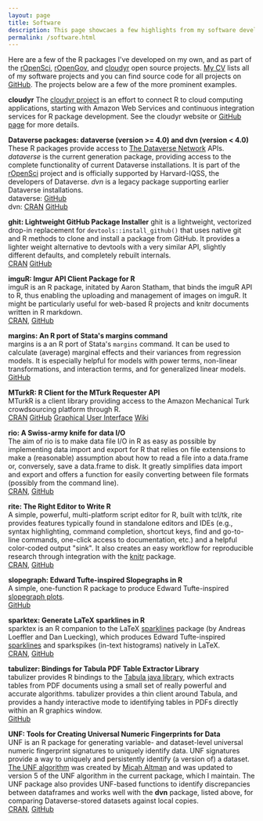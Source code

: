```yaml
---
layout: page
title: Software
description: This page showcaes a few highlights from my software development portfolio.
permalink: /software.html
---
```


Here are a few of the R packages I've developed on my own, and as part of the [rOpenSci](http://ropensci.org/), [rOpenGov](http://ropengov.github.io/), and [cloudyr](http://cloudyr.github.io) open source projects. [My CV](http://www.thomasleeper.com/cv/cv.pdf) lists all of my software projects and you can find source code for all projects on [GitHub](https://github.com/leeper). The projects below are a few of the more prominent examples.

**cloudyr**
The [cloudyr project](http://cloudyr.github.io) is an effort to connect R to cloud computing applications, starting with Amazon Web Services and continuous integration services for R package development. See the cloudyr website or [GitHub page](https://github.com/cloudyr) for more details.


**Dataverse packages: dataverse (version >= 4.0) and dvn (version < 4.0)**<br/>
These R packages provide access to [The Dataverse Network](http://dataverse.org) APIs. *dataverse* is the current generation package, providing access to the complete functionality of current Dataverse installations. It is part of the [rOpenSci](http://ropensci.org/) project and is officially supported by Harvard-IQSS, the developers of Dataverse. *dvn* is a legacy package supporting earlier Dataverse installations. <br/>dataverse: [GitHub](https://www.github.com/IQSS/dataverse-client-r)<br/>dvn: [CRAN](http://cran.r-project.org/web/packages/dvn/index.html) [GitHub](https://github.com/rOpenSci/dvn)


**ghit: Lightweight GitHub Package Installer**
ghit is a lightweight, vectorized drop-in replacement for `devtools::install_github()` that uses native git and R methods to clone and install a package from GitHub. It provides a lighter weight alternative to devtools with a very similar API, slightly different defaults, and completely rebuilt internals.
<br/>[CRAN](https://CRAN.R-project.org/package=ghit) [GitHub](https://github.com/cloudyr/ghit)


**imguR: Imgur API Client Package for R**<br/>
imguR is an R package, initated by Aaron Statham, that binds the imguR API to R, thus enabling the uploading and management of images on imguR. It might be particularly useful for web-based R projects and knitr documents written in R markdown. <br/> [CRAN](https://CRAN.R-project.org/package=imguR), [GitHub](https://github.com/leeper/imguR)


**margins: An R port of Stata's margins command**<br/>
margins is a an R port of Stata's `margins` command. It can be used to calculate (average) marginal effects and their variances from regression models. It is especially helpful for models with power terms, non-linear transformations, and interaction terms, and for generalized linear models. <br/> [GitHub](https://github.com/leeper/margins)


**MTurkR: R Client for the MTurk Requester API**<br/>
MTurkR is a client library providing access to the Amazon Mechanical Turk crowdsourcing platform through R.<br/> [CRAN](https://CRAN.R-project.org/package=MTurkR) [GitHub](https://github.com/cloudyr/MTurkR) [Graphical User Interface](https://CRAN.R-project.org/package=MTurkRGUI) [Wiki](https://github.com/cloudyr/MTurkR/wiki)


**rio: A Swiss-army knife for data I/O**<br/>
The aim of rio is to make data file I/O in R as easy as possible by implementing data import and export for R that relies on file extensions to make a (reasonable) assumption about how to read a file into a data.frame or, conversely, save a data.frame to disk. It greatly simplifies data import and export and offers a function for easily converting between file formats (possibly from the command line). <br/> [CRAN](https://CRAN.R-project.org/package=rio), [GitHub](https://github.com/leeper/rio)


**rite: The Right Editor to Write R**<br/>
A simple, powerful, multi-platform script editor for R, built with tcl/tk, rite provides features typically found in standalone editors and IDEs (e.g., syntax highlighting, command completion, shortcut keys, find and go-to-line commands, one-click access to documentation, etc.) and a helpful color-coded output "sink". It also creates an easy workflow for reproducible research through integration with the [knitr](https://CRAN.R-project.org/package=knitr) package. <br/>[CRAN](https://CRAN.R-project.org/package=rite), [GitHub](https://github.com/leeper/rite)


**slopegraph: Edward Tufte-inspired Slopegraphs in R**<br/>
A simple, one-function R package to produce Edward Tufte-inspired [slopegraph plots](http://www.edwardtufte.com/bboard/q-and-a-fetch-msg?msg_id=0003nk). <br/>[GitHub](https://github.com/leeper/slopegraph)


**sparktex: Generate LaTeX sparklines in R**<br/>
sparktex is an R companion to the LaTeX [sparklines](http://www.ctan.org/pkg/sparklines) package (by Andreas Loeffler and Dan Luecking), which produces Edward Tufte-inspired [sparklines](http://en.wikipedia.org/wiki/Sparkline) and sparkspikes (in-text histograms) natively in LaTeX. <br/>[CRAN](https://CRAN.R-project.org/package=sparktex), [GitHub](https://github.com/leeper/sparktex)


**tabulizer: Bindings for Tabula PDF Table Extractor Library**<br/>
tabulizer provides R bindings to the [Tabula java library](https://github.com/tabulapdf/tabula-java/), which extracts tables from PDF documents using a small set of really powerful and accurate algorithms. tabulizer provides a thin client around Tabula, and provides a handy interactive mode to identifying tables in PDFs directly within an R graphics window. <br/>[GitHub](https://github.com/rOpenSci/tabulizer)


**UNF: Tools for Creating Universal Numeric Fingerprints for Data**<br/>
UNF is an R package for generating variable- and dataset-level universal numeric fingerprint signatures to uniquely identify data. UNF signatures provide a way to uniquely and persistently identify (a version of) a dataset. [The UNF algorithm](http://thedata.org/book/universal-numerical-fingerprint) was created by [Micah Altman](http://micahaltman.com/) and was updated to version 5 of the UNF algorithm in the current package, which I maintain. The UNF package also provides UNF-based functions to identify discrepancies between dataframes and works well with the **dvn** package, listed above, for comparing Dataverse-stored datasets against local copies.<br/>[CRAN](https://CRAN.R-project.org/package=UNF), [GitHub](https://github.com/leeper/UNF)

